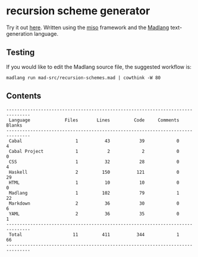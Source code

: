 # recursion scheme generator

Try it out [here](http://vmchale.com/recursion-scheme-generator/index.html).
Written using the [miso](https://haskell-miso.org) framework and the
[Madlang](https://github.com/vmchale/madlang) text-generation language.

## Testing

If you would like to edit the Madlang source file, the suggested workflow is:

```
madlang run mad-src/recursion-schemes.mad | cowthink -W 80
```

## Contents

```
-------------------------------------------------------------------------------
 Language             Files       Lines         Code     Comments       Blanks
-------------------------------------------------------------------------------
 Cabal                    1          43           39            0            4
 Cabal Project            1           2            2            0            0
 CSS                      1          32           28            0            4
 Haskell                  2         150          121            0           29
 HTML                     1          10           10            0            0
 Madlang                  1         102           79            1           22
 Markdown                 2          36           30            0            6
 YAML                     2          36           35            0            1
-------------------------------------------------------------------------------
 Total                   11         411          344            1           66
-------------------------------------------------------------------------------
```
